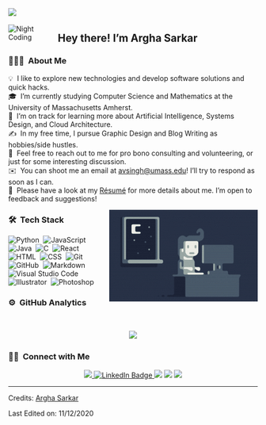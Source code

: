 <img align ="" src="https://user-images.githubusercontent.com/6434778/42911228-b93031b2-8b1c-11e8-8930-5592b84c5e54.gif">
<p><img alt="Night Coding" src="https://logopond.com/logos/939617960dc5a56f126ff574f0616f31.png" width="100" align="left"></p><h2>Hey there! I’m Argha Sarkar</h2><p></p>

<h3 id="-about-me">👨🏻‍💻 &nbsp;About Me</h3>
<p>💡 &nbsp;I like to explore new technologies and develop software solutions and quick hacks.<br>
🎓 &nbsp;I’m currently studying Computer Science and Mathematics at the University of Massachusetts Amherst.<br>
🌱 &nbsp;I’m on track for learning more about Artificial Intelligence, Systems Design, and Cloud Architecture.<br>
✍️ &nbsp;In my free time, I pursue Graphic Design and Blog Writing as hobbies/side hustles.<br>
💬 &nbsp;Feel free to reach out to me for pro bono consulting and volunteering, or just for some interesting discussion.<br>
✉️ &nbsp;You can shoot me an email at <a href="mailto:avsingh@umass.edu">avsingh@umass.edu</a>! I’ll try to respond as soon as I can.<br>
📄 &nbsp;Please have a look at my <a href="https://www.adityavsingh.com/resume.html">Résumé</a> for more details about me. I’m open to feedback and suggestions!</p>
<img alt="Night Coding" src="https://raw.githubusercontent.com/AVS1508/AVS1508/master/assets/Night-Coding.gif" align="right">
<h3 id="-tech-stack">🛠 &nbsp;Tech Stack</h3>
<p><img src="https://img.shields.io/badge/-Python-05122A?style=flat&amp;logo=python" alt="Python">&nbsp;
<img src="https://img.shields.io/badge/-JavaScript-05122A?style=flat&amp;logo=javascript" alt="JavaScript">&nbsp;
<img src="https://img.shields.io/badge/-Java-05122A?style=flat&amp;logo=Java&amp;logoColor=FFA518" alt="Java">&nbsp;
<img src="https://img.shields.io/badge/-C-05122A?style=flat&amp;logo=C&amp;logoColor=A8B9CC" alt="C">&nbsp;
<!-- <img src="https://img.shields.io/badge/-C++-05122A?style=flat&amp;logo=C%2B%2B&amp;logoColor=00599C" alt="C++">&nbsp; -->
<!-- <img src="https://img.shields.io/badge/-R-05122A?style=flat&amp;logo=R&amp;logoColor=276DC3" alt="R (Statistics)"><br> -->
<img src="https://img.shields.io/badge/-React-05122A?style=flat&amp;logo=react" alt="React">&nbsp;
<!-- <img src="https://img.shields.io/badge/-Node.js-05122A?style=flat&amp;logo=node.js" alt="Node.js">&nbsp; -->
<!-- <img src="https://img.shields.io/badge/-Django-05122A?style=flat&amp;logo=django&amp;logoColor=092E20" alt="Django">&nbsp; -->
<!-- <img src="https://img.shields.io/badge/-Flask-05122A?style=flat&amp;logo=flask" alt="Flask">&nbsp; -->
<!-- <img src="https://img.shields.io/badge/-Bootstrap-05122A?style=flat&amp;logo=bootstrap&amp;logoColor=563D7C" alt="Bootstrap"><br> --><br>
<img src="https://img.shields.io/badge/-HTML-05122A?style=flat&amp;logo=HTML5" alt="HTML">&nbsp;
<img src="https://img.shields.io/badge/-CSS-05122A?style=flat&amp;logo=CSS3&amp;logoColor=1572B6" alt="CSS">&nbsp;
<img src="https://img.shields.io/badge/-Git-05122A?style=flat&amp;logo=git" alt="Git">&nbsp;
<img src="https://img.shields.io/badge/-GitHub-05122A?style=flat&amp;logo=github" alt="GitHub">&nbsp;
<img src="https://img.shields.io/badge/-Markdown-05122A?style=flat&amp;logo=markdown" alt="Markdown"><br>
<img src="https://img.shields.io/badge/-Visual%20Studio%20Code-05122A?style=flat&amp;logo=visual-studio-code&amp;logoColor=007ACC" alt="Visual Studio Code">&nbsp;
<!-- <img src="https://img.shields.io/badge/-RStudio-05122A?style=flat&amp;logo=rstudio" alt="RStudio">&nbsp; -->
<!-- <img src="https://img.shields.io/badge/-Eclipse-05122A?style=flat&amp;logo=eclipse-ide&amp;logoColor=2C2255" alt="Eclipse"><br> -->
<img src="https://img.shields.io/badge/-Illustrator-05122A?style=flat&amp;logo=adobe-illustrator" alt="Illustrator">&nbsp;
<img src="https://img.shields.io/badge/-Photoshop-05122A?style=flat&amp;logo=adobe-photoshop" alt="Photoshop">&nbsp;
<!-- <img src="https://img.shields.io/badge/-InDesign-05122A?style=flat&amp;logo=adobe-indesign" alt="InDesign"></p> -->
<h3 id="️-github-analytics">⚙️ &nbsp;GitHub Analytics</h3><br>
<p align="center">
<a href="https://github.com/AVS1508">
  <img height="180em" src="https://github-readme-stats-eight-theta.vercel.app/api?username=argha-sarkar-2006&amp;show_icons=true&amp;theme=algolia&amp;include_all_commits=true&amp;count_private=true">
  
</a>
</p>
<h3 id="-connect-with-me">🤝🏻 &nbsp;Connect with Me</h3>
<p align="center">
<a href="https://projects-86t4pflz2-argha-sarkar-2006s-projects.vercel.app">
  <img src="https://img.shields.io/badge/-arghasarkar.com-26c538?style=flat&logo=Google-Chrome&logoColor=white">
</a>
<a href="https://www.linkedin.com/in/your-profile/" target="_blank">
  <img src="https://img.shields.io/badge/-Argha_sarkar(Linked_In)-0A66C2?style=flat&logo=&logoColor=white" alt="LinkedIn Badge"/>
</a>
<a href="mailto:avsingh@umass.edu"><img src="https://img.shields.io/badge/Argha sarkar-D14836?style=flat&amp;logo=Gmail&amp;logoColor=white"></a>
<a href="https://instagram.com/adityavs_"><img src="https://img.shields.io/badge/Argha_0001-E4405F?style=flat&amp;logo=Instagram&amp;logoColor=white"></a>
<a href="https://facebook.com/AVS1508"><img src="https://img.shields.io/badge/-Argha Sarkar-1877F2?style=flat&amp;logo=Facebook&amp;logoColor=white"></a>

</p>
<hr>
<p>Credits: <a href="https://github.com/argha-sarkar-2006">Argha Sarkar</a></p>
<p>Last Edited on: 11/12/2020</p> 